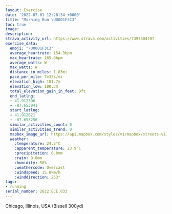 ```yaml
---
layout: Exercise
date: '2022-07-01 12:28:34 +0000'
title: "Morning Run \U0001F3C3"
toc: true
image:
description:
strava_activity_url: https://www.strava.com/activities/7397504707
exercise_data:
  emoji: "\U0001F3C3"
  average_heartrate: 154.3bpm
  max_heartrate: 165.0bpm
  average_watts: W
  max_watts: W
  distance_in_miles: 1.83mi
  pace_per_mile: 7m33s/mi
  elevation_high: 181.7m
  elevation_low: 180.3m
  total_elevation_gain_in_feet: 0ft
  end_latlng:
  - 41.912396
  - -87.653041
  start_latlng:
  - 41.912621
  - -87.653256
  similar_activities_count: 6
  similar_activities_trend: 0
  mapbox_image_url: https://api.mapbox.com/styles/v1/mapbox/streets-v11/static/path-5+787af2-1.0(%7B%60y~Fzw~uONSe%40H%5DCa%40G_%40%40oAMSDIADaACo%40%40i%40KM%3Fw%40g%40BSRe%40PYCMEc%40FQVMISBIFWEUHMAMBw%40_%40e%40M%7BLNG%3FGME%5B%40SHa%40%3FQLJt%40KbA%5EHCt%40BLd%40%60%40NVEHFn%40%3FvIKlCCh%40GBOIqABQAiBEIK%3F%5BLUD_%40N%7D%40UyLN%7BAFuC%3FI%7D%40%3FQH%60%40%5CBt%40%3FVLL%3Fb%40JjCGhTWd%40BJCHIJYLWd%40g%40nAqBFBDH_%40n%40%7DEnH%7B%40tAYXJjAAb%40FxA%3FP%5CPRWTE%5C%40f%40GNGJDR%3FJC%60%40BR%3F),pin-s-s+e5b22e(-87.65326,41.91262),pin-s-f+89ae00(-87.65305000000002,41.91239)/auto/800x800?access_token=pk.eyJ1Ijoiam9zaGJlY2ttYW4iLCJhIjoiY205eWR2aDd1MWZ6djJrbXc4a3M0bWZleiJ9.XiG9OWkNcZk2QzjJbxLB4A
  weather:
    :temperature: 24.3°C
    :apparent_temperature: 23.9°C
    :precipitation: 0.0mm
    :rain: 0.0mm
    :humidity: 58%
    :weathercode: Overcast
    :windspeed: 15.8km/h
    :winddirection: 253°
tags:
- running
serial_number: 2022.ECE.033
---
```

Chicago, Illinois, USA (Bissell 300yd)
